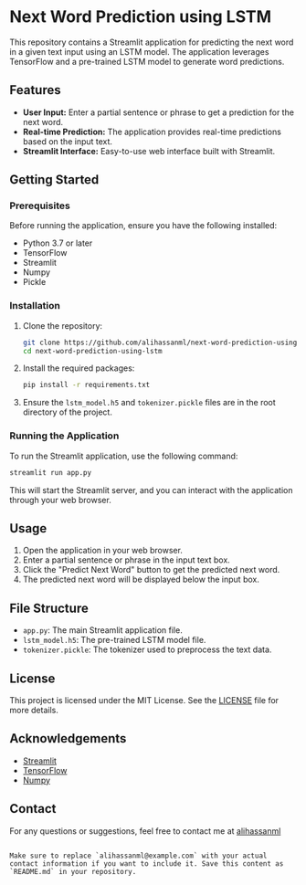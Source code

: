 # Next Word Prediction using LSTM

This repository contains a Streamlit application for predicting the next word in a given text input using an LSTM model. The application leverages TensorFlow and a pre-trained LSTM model to generate word predictions.

## Features

- **User Input:** Enter a partial sentence or phrase to get a prediction for the next word.
- **Real-time Prediction:** The application provides real-time predictions based on the input text.
- **Streamlit Interface:** Easy-to-use web interface built with Streamlit.

## Getting Started

### Prerequisites

Before running the application, ensure you have the following installed:

- Python 3.7 or later
- TensorFlow
- Streamlit
- Numpy
- Pickle

### Installation

1. Clone the repository:
    ```bash
    git clone https://github.com/alihassanml/next-word-prediction-using-lstm.git
    cd next-word-prediction-using-lstm
    ```

2. Install the required packages:
    ```bash
    pip install -r requirements.txt
    ```

3. Ensure the `lstm_model.h5` and `tokenizer.pickle` files are in the root directory of the project.

### Running the Application

To run the Streamlit application, use the following command:

```bash
streamlit run app.py
```

This will start the Streamlit server, and you can interact with the application through your web browser.

## Usage

1. Open the application in your web browser.
2. Enter a partial sentence or phrase in the input text box.
3. Click the "Predict Next Word" button to get the predicted next word.
4. The predicted next word will be displayed below the input box.

## File Structure

- `app.py`: The main Streamlit application file.
- `lstm_model.h5`: The pre-trained LSTM model file.
- `tokenizer.pickle`: The tokenizer used to preprocess the text data.

## License

This project is licensed under the MIT License. See the [LICENSE](LICENSE) file for more details.

## Acknowledgements

- [Streamlit](https://streamlit.io/)
- [TensorFlow](https://www.tensorflow.org/)
- [Numpy](https://numpy.org/)

## Contact

For any questions or suggestions, feel free to contact me at [alihassanml](https://alihassanml.vercel.app/)

```

Make sure to replace `alihassanml@example.com` with your actual contact information if you want to include it. Save this content as `README.md` in your repository.
